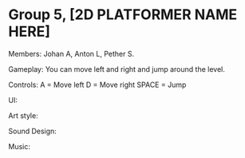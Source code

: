 # Group 5, [2D PLATFORMER NAME HERE]
Members: Johan A, Anton L, Pether S.

Gameplay:
You can move left and right and jump around the level.

Controls:
A = Move left
D = Move right
SPACE = Jump

UI:


Art style:


Sound Design:


Music:


